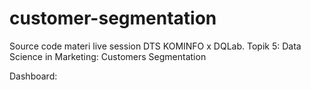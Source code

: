 # customer-segmentation

Source code materi live session DTS KOMINFO x DQLab.
Topik 5: Data Science in Marketing: Customers Segmentation

Dashboard:

